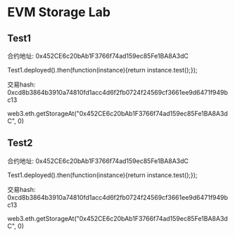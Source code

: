 # EVM Storage Lab

## Test1

合约地址: 0x452CE6c20bAb1F3766f74ad159ec85Fe1BA8A3dC

Test1.deployed().then(function(instance){return instance.test();});

交易hash: 0xcd8b3864b3910a74810fd1acc4d6f2fb0724f24569cf3661ee9d6471f949bc13

web3.eth.getStorageAt("0x452CE6c20bAb1F3766f74ad159ec85Fe1BA8A3dC", 0)

## Test2

合约地址: 0x452CE6c20bAb1F3766f74ad159ec85Fe1BA8A3dC

Test1.deployed().then(function(instance){return instance.test();});

交易hash: 0xcd8b3864b3910a74810fd1acc4d6f2fb0724f24569cf3661ee9d6471f949bc13

web3.eth.getStorageAt("0x452CE6c20bAb1F3766f74ad159ec85Fe1BA8A3dC", 0)


